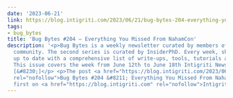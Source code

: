 ```yaml
---
date: '2023-06-21'
link: https://blog.intigriti.com/2023/06/21/bug-bytes-204-everything-you-missed-from-nahamcon/
tags:
- bug_bytes
title: 'Bug Bytes #204 – Everything You Missed From NahamCon'
description: '<p>Bug Bytes is a weekly newsletter curated by members of the bug bounty
  community. The second series is curated by InsiderPhD. Every week, she keeps us
  up to date with a comprehensive list of write-ups, tools, tutorials and resources.
  This issue covers the week from June 12th to June 18th Intigriti News From my notebook
  [&#8230;]</p> <p>The post <a href="https://blog.intigriti.com/2023/06/21/bug-bytes-204-everything-you-missed-from-nahamcon/"
  rel="nofollow">Bug Bytes #204 &#8211; Everything You Missed From NahamCon</a> appeared
  first on <a href="https://blog.intigriti.com" rel="nofollow">Intigriti</a>.</p>'
---
```

